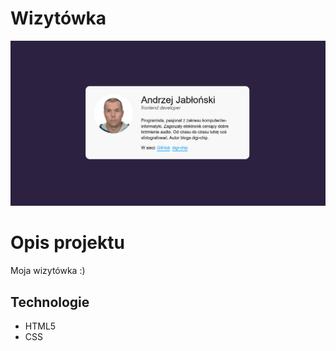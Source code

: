 # Wizytówka
![screenshot project](img/cover.png)
# Opis projektu
Moja wizytówka :)
## Technologie
- HTML5
- CSS